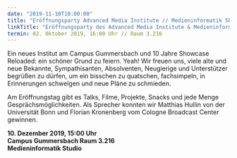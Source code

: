 ```yaml
---
date: "2019-11-10T10:00:00"
title: "Eröffnungsparty Advanced Media Institute // Medieninformatik Showcase"
linkTitle: "Eröffnungsparty des Advanced Media Institute & Medieninformatik Jubiläums-Showcase"
termin: 02. Oktober 2019, 16:00 Uhr // Raum 3.216
---
```



Ein neues Institut am Campus Gummersbach und 10 Jahre Showcase Reloaded: ein schöner Grund zu feiern. Yeah! Wir freuen uns, viele alte und neue Bekannte, Sympathisanten, Absolventen, Neugierige und Unterstützer begrüßen zu dürfen, um ein bisschen zu quatschen, fachsimpeln, in Erinnerungen schwelgen und neue Pläne zu schmieden.

Am Eröffnungstag gibt es Talks, Filme, Projekte, Snacks und jede Menge Gesprächsmöglichkeiten. Als Sprecher konnten wir Matthias Hullin von der Universität Bonn und Florian Kronenberg vom Cologne Broadcast Center gewinnen.

**10. Dezember 2019, 15:00 Uhr<br>
Campus Gummersbach Raum 3.216<br>
Medieninformatik Studio**

